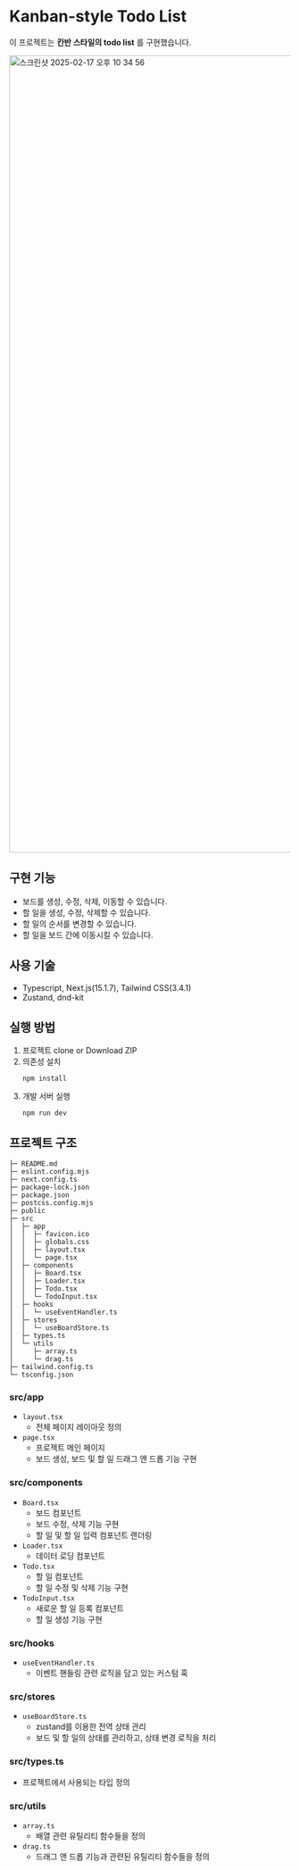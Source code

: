 

# Kanban-style Todo List
이 프로젝트는 **칸반 스타일의 todo list** 를 구현했습니다.


<img width="1429" alt="스크린샷 2025-02-17 오후 10 34 56" src="https://github.com/user-attachments/assets/5151a974-3dc3-43ee-a63a-d10d3593301d" />


## 구현 기능

- 보드를 생성, 수정, 삭제, 이동할 수 있습니다.
- 할 일을 생성, 수정, 삭제할 수 있습니다.
- 할 일의 순서를 변경할 수 있습니다.
- 할 일을 보드 간에 이동시킬 수 있습니다.

## 사용 기술

- Typescript, Next.js(15.1.7), Tailwind CSS(3.4.1)
- Zustand, dnd-kit

## 실행 방법

1. 프로젝트 clone or Download ZIP
2. 의존성 설치
   ```
   npm install
   ```
3. 개발 서버 실행
   ```
   npm run dev
   ```

## 프로젝트 구조

```
├─ README.md
├─ eslint.config.mjs
├─ next.config.ts
├─ package-lock.json
├─ package.json
├─ postcss.config.mjs
├─ public
├─ src
│  ├─ app
│  │  ├─ favicon.ico
│  │  ├─ globals.css
│  │  ├─ layout.tsx
│  │  └─ page.tsx
│  ├─ components
│  │  ├─ Board.tsx
│  │  ├─ Loader.tsx
│  │  ├─ Todo.tsx
│  │  └─ TodoInput.tsx
│  ├─ hooks
│  │  └─ useEventHandler.ts
│  ├─ stores
│  │  └─ useBoardStore.ts
│  ├─ types.ts
│  └─ utils
│     ├─ array.ts
│     └─ drag.ts
├─ tailwind.config.ts
└─ tsconfig.json
```

### src/app

- `layout.tsx`
  - 전체 페이지 레이아웃 정의
- `page.tsx`
  - 프로젝트 메인 페이지
  - 보드 생성, 보드 및 할 일 드래그 앤 드롭 기능 구현

### src/components

- `Board.tsx`
  - 보드 컴포넌트
  - 보드 수정, 삭제 기능 구현
  - 할 일 및 할 일 입력 컴포넌트 랜더링
- `Loader.tsx`
  - 데이터 로딩 컴포넌트 
- `Todo.tsx`
  - 할 일 컴포넌트
  - 할 일 수정 및 삭제 기능 구현
- `TodoInput.tsx`
  - 새로운 할 일 등록 컴포넌트
  - 할 일 생성 기능 구현

### src/hooks

- `useEventHandler.ts`
  - 이벤트 핸들링 관련 로직을 담고 있는 커스텀 훅

### src/stores

- `useBoardStore.ts`
  - zustand를 이용한 전역 상태 관리
  - 보드 및 할 일의 상태를 관리하고, 상태 변경 로직을 처리

### src/types.ts

- 프로젝트에서 사용되는 타입 정의

### src/utils

- `array.ts`
  - 배열 관련 유틸리티 함수들을 정의
- `drag.ts`
  - 드래그 앤 드롭 기능과 관련된 유틸리티 함수들을 정의
